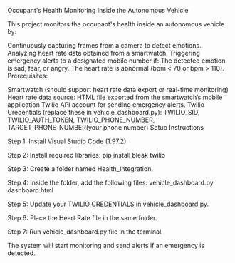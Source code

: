 Occupant's Health Monitoring Inside the Autonomous Vehicle

This project monitors the occupant's health inside an autonomous vehicle by:

Continuously capturing frames from a camera to detect emotions.
Analyzing heart rate data obtained from a smartwatch.
Triggering emergency alerts to a designated mobile number if: The detected emotion is sad, fear, or angry. The heart rate is abnormal (bpm < 70 or bpm > 110).
Prerequisites:

Smartwatch (should support heart rate data export or real-time monitoring)
Heart rate data source: HTML file exported from the smartwatch’s mobile application
Twilio API account for sending emergency alerts.
Twilio Credentials (replace these in vehicle_dashboard.py): TWILIO_SID, TWILIO_AUTH_TOKEN, TWILIO_PHONE_NUMBER, TARGET_PHONE_NUMBER(your phone number)
Setup Instructions

Step 1: Install Visual Studio Code (1.97.2)

Step 2: Install required libraries: pip install bleak twilio

Step 3: Create a folder named Health_Integration.

Step 4: Inside the folder, add the following files: vehicle_dashboard.py dashboard.html

Step 5: Update your TWILIO CREDENTIALS in vehicle_dashboard.py.

Step 6: Place the Heart Rate file in the same folder.

Step 7: Run vehicle_dashboard.py file in the terminal.

The system will start monitoring and send alerts if an emergency is detected.
